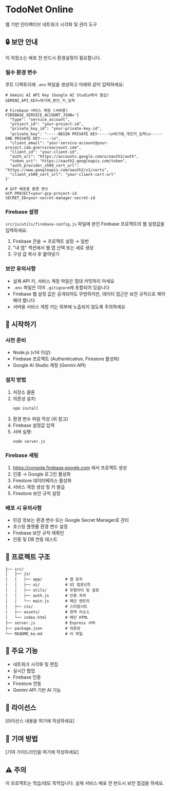 # TodoNet Online

웹 기반 인터랙티브 네트워크 시각화 및 관리 도구

## 🔒 보안 안내

이 저장소는 배포 전 반드시 환경설정이 필요합니다.

### 필수 환경 변수

루트 디렉토리에 `.env` 파일을 생성하고 아래와 같이 입력하세요:

```env
# Gemini AI API Key (Google AI Studio에서 발급)
GEMINI_API_KEY=여기에_본인_키_입력

# Firebase 서비스 계정 (서버용)
FIREBASE_SERVICE_ACCOUNT_JSON='{
  "type": "service_account",
  "project_id": "your-project-id",
  "private_key_id": "your-private-key-id",
  "private_key": "-----BEGIN PRIVATE KEY-----\n여기에_개인키_입력\n-----END PRIVATE KEY-----\n",
  "client_email": "your-service-account@your-project.iam.gserviceaccount.com",
  "client_id": "your-client-id",
  "auth_uri": "https://accounts.google.com/o/oauth2/auth",
  "token_uri": "https://oauth2.googleapis.com/token",
  "auth_provider_x509_cert_url": "https://www.googleapis.com/oauth2/v1/certs",
  "client_x509_cert_url": "your-client-cert-url"
}'

# GCP 배포용 환경 변수
GCP_PROJECT=your-gcp-project-id
SECRET_ID=your-secret-manager-secret-id
```

### Firebase 설정

`src/js/utils/firebase-config.js` 파일에 본인 Firebase 프로젝트의 웹 설정값을 입력하세요:

1. Firebase 콘솔 → 프로젝트 설정 → 일반
2. "내 앱" 섹션에서 웹 앱 선택 또는 새로 생성
3. 구성 값 복사 후 붙여넣기

### 보안 유의사항

- 실제 API 키, 서비스 계정 파일은 절대 커밋하지 마세요
- `.env` 파일은 이미 `.gitignore`에 포함되어 있습니다
- Firebase 웹 설정 값은 공개되어도 무방하지만, 데이터 접근은 보안 규칙으로 제어해야 합니다
- 서버용 서비스 계정 키는 외부에 노출되지 않도록 주의하세요

## 🚀 시작하기

### 사전 준비
- Node.js (v14 이상)
- Firebase 프로젝트 (Authentication, Firestore 활성화)
- Google AI Studio 계정 (Gemini API)

### 설치 방법
1. 저장소 클론
2. 의존성 설치:
   ```bash
   npm install
   ```
3. 환경 변수 파일 작성 (위 참고)
4. Firebase 설정값 입력
5. 서버 실행:
   ```bash
   node server.js
   ```

### Firebase 세팅
1. https://console.firebase.google.com 에서 프로젝트 생성
2. 인증 → Google 로그인 활성화
3. Firestore 데이터베이스 활성화
4. 서비스 계정 생성 및 키 발급
5. Firestore 보안 규칙 설정

### 배포 시 유의사항
- 민감 정보는 환경 변수 또는 Google Secret Manager로 관리
- 호스팅 플랫폼 환경 변수 설정
- Firebase 보안 규칙 재확인
- 인증 및 DB 연동 테스트

## 📁 프로젝트 구조
```
├── src/
│   ├── js/
│   │   ├── app/          # 앱 로직
│   │   ├── ui/           # UI 컴포넌트
│   │   ├── utils/        # 유틸리티 및 설정
│   │   ├── auth.js       # 인증 처리
│   │   └── main.js       # 메인 엔트리
│   ├── css/              # 스타일시트
│   ├── assets/           # 정적 리소스
│   └── index.html        # 메인 HTML
├── server.js             # Express 서버
├── package.json          # 의존성
└── README_ko.md          # 이 파일
```

## 🔧 주요 기능
- 네트워크 시각화 및 편집
- 실시간 협업
- Firebase 인증
- Firestore 연동
- Gemini API 기반 AI 기능

## 📝 라이선스

[라이선스 내용을 여기에 작성하세요]

## 🤝 기여 방법

[기여 가이드라인을 여기에 작성하세요]

## ⚠️ 주의

이 프로젝트는 학습/데모 목적입니다. 실제 서비스 배포 전 반드시 보안 점검을 하세요.
